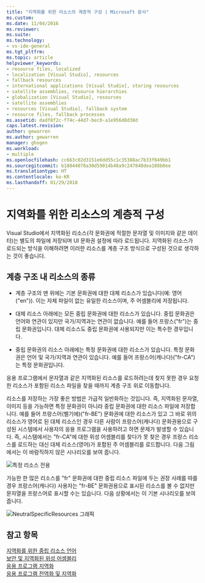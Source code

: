 ```yaml
---
title: "지역화를 위한 리소스의 계층적 구성 | Microsoft 문서"
ms.custom: 
ms.date: 11/04/2016
ms.reviewer: 
ms.suite: 
ms.technology:
- vs-ide-general
ms.tgt_pltfrm: 
ms.topic: article
helpviewer_keywords:
- resource files, localized
- localization [Visual Studio], resources
- fallback resources
- international applications [Visual Studio], storing resources
- satellite assemblies, resource hierarchies
- globalization [Visual Studio], resources
- satellite assemblies
- resources [Visual Studio], fallback system
- resource files, fallback processes
ms.assetid: dadf8f2c-f74c-44d7-bec0-a1e956d8d38d
caps.latest.revision: 
author: gewarren
ms.author: gewarren
manager: ghogen
ms.workload:
- multiple
ms.openlocfilehash: cc663c02d3151e6dd55c1c35388ac7b33f049bb1
ms.sourcegitcommit: b18844078a30d59014b48a9c247848dea188b0ee
ms.translationtype: HT
ms.contentlocale: ko-KR
ms.lasthandoff: 01/29/2018
---
```

# <a name="hierarchical-organization-of-resources-for-localization"></a>지역화를 위한 리소스의 계층적 구성
Visual Studio에서 지역화된 리소스(각 문화권에 적절한 문자열 및 이미지와 같은 데이터)는 별도의 파일에 저장되며 UI 문화권 설정에 따라 로드됩니다. 지역화된 리소스가 로드되는 방식을 이해하려면 이러한 리소스를 계층 구조 방식으로 구성된 것으로 생각하는 것이 좋습니다.  
  
## <a name="kinds-of-resources-in-the-hierarchy"></a>계층 구조 내 리소스의 종류  
  
-   계층 구조의 맨 위에는 기본 문화권에 대한 대체 리소스가 있습니다(예: 영어("en")). 이는 자체 파일이 없는 유일한 리소스이며, 주 어셈블리에 저장됩니다.  
  
-   대체 리소스 아래에는 모든 중립 문화권에 대한 리소스가 있습니다. 중립 문화권은 언어와 연관이 있지만 국가/지역과는 연관이 없습니다. 예를 들어 프랑스("fr")는 중립 문화권입니다. 대체 리소스도 중립 문화권에 사용되지만 이는 특수한 경우입니다.  
  
-   중립 문화권의 리소스 아래에는 특정 문화권에 대한 리소스가 있습니다. 특정 문화권은 언어 및 국가/지역과 연관이 있습니다. 예를 들어 프랑스어(캐나다)("fr-CA")는 특정 문화권입니다.  
  
 응용 프로그램에서 문자열과 같은 지역화된 리소스를 로드하려는데 찾지 못한 경우 요청한 리소스가 포함된 리소스 파일을 찾을 때까지 계층 구조 위로 이동합니다.  
  
 리소스를 저장하는 가장 좋은 방법은 가급적 일반화하는 것입니다. 즉, 지역화된 문자열, 이미지 등을 가능하면 특정 문화권이 아니라 중립 문화권에 대한 리소스 파일에 저장합니다. 예를 들어 프랑스어(벨기에)("fr-BE") 문화권에 대한 리소스가 있고 그 바로 위의 리소스가 영어로 된 대체 리소스인 경우 다른 사람이 프랑스어(캐나다) 문화권용으로 구성된 시스템에서 사용자의 응용 프로그램을 사용하려고 하면 문제가 발생할 수 있습니다. 즉, 시스템에서는 "fr-CA"에 대한 위성 어셈블리를 찾다가 못 찾은 경우 프랑스 리소스를 로드하는 대신 대체 리소스(영어)가 포함된 주 어셈블리를 로드합니다. 다음 그림에서는 이 바람직하지 않은 시나리오를 보여 줍니다.  
  
 ![특정 리소스 전용](../ide/media/vbspecificresourcesonly.gif "vbSpecificResourcesOnly")  
  
 가능한 한 많은 리소스를 "fr" 문화권에 대한 중립 리소스 파일에 두는 권장 사례를 따를 경우 프랑스어(캐나다) 사용자는 "fr-BE" 문화권용으로 표시된 리소스를 볼 수 없지만 문자열을 프랑스어로 표시할 수는 있습니다. 다음 상황에서는 이 기본 시나리오를 보여 줍니다.  
  
 ![NeutralSpecificResources 그래픽](../ide/media/vbneutralspecificresources.gif "vbNeutralSpecificResources")  
  
## <a name="see-also"></a>참고 항목

[지역화를 위한 중립 리소스 언어](../ide/neutral-resources-languages-for-localization.md)  
[보안 및 지역화된 위성 어셈블리](../ide/security-and-localized-satellite-assemblies.md)  
[응용 프로그램 지역화](../ide/localizing-applications.md)  
[응용 프로그램 전역화 및 지역화](../ide/globalizing-and-localizing-applications.md)
